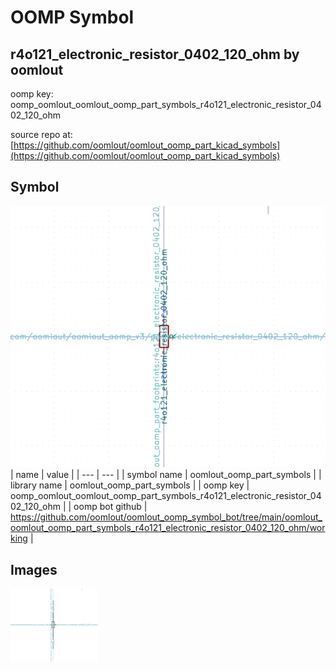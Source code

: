 # OOMP Symbol  
## r4o121_electronic_resistor_0402_120_ohm  by oomlout  
  
oomp key: oomp_oomlout_oomlout_oomp_part_symbols_r4o121_electronic_resistor_0402_120_ohm  
  
source repo at: [https://github.com/oomlout/oomlout_oomp_part_kicad_symbols](https://github.com/oomlout/oomlout_oomp_part_kicad_symbols)  
## Symbol  
  
[![working.png](working_600.png)](working.png)  
| name | value | 
| --- | --- | 
| symbol name | oomlout_oomp_part_symbols | 
| library name | oomlout_oomp_part_symbols | 
| oomp key | oomp_oomlout_oomlout_oomp_part_symbols_r4o121_electronic_resistor_0402_120_ohm | 
| oomp bot github | https://github.com/oomlout/oomlout_oomp_symbol_bot/tree/main/oomlout_oomlout_oomp_part_symbols_r4o121_electronic_resistor_0402_120_ohm/working | 
## Images  
  
[![working.png](working_140.png)](working.png)  
